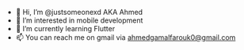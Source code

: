 - 👋 Hi, I’m @justsomeonexd AKA Ahmed
- 👀 I’m interested in mobile development
- 🌱 I’m currently learning Flutter
- 📫 You can reach me on gmail via ahmedgamalfarouk0@gmail.com

<!---
justsomeonexd/justsomeonexd is a ✨ special ✨ repository because its `README.md` (this file) appears on your GitHub profile.
You can click the Preview link to take a look at your changes.
--->
